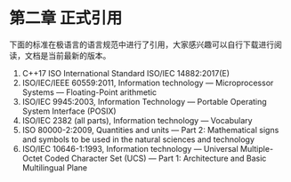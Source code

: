 # 第二章 正式引用

下面的标准在极语言的语言规范中进行了引用，大家感兴趣可以自行下载进行阅读，文档是当前最新的版本。

1. C++17 ISO International Standard ISO/IEC 14882:2017(E)
2. ISO/IEC/IEEE 60559:2011, Information technology — Microprocessor Systems — Floating-Point arithmetic
3. ISO/IEC 9945:2003, Information Technology — Portable Operating System Interface (POSIX)
4. ISO/IEC 2382 (all parts), Information technology — Vocabulary
5. ISO 80000-2:2009, Quantities and units — Part 2: Mathematical signs and symbols to be used in the natural sciences and technology
6. ISO/IEC 10646-1:1993, Information technology — Universal Multiple-Octet Coded Character Set (UCS) — Part 1: Architecture and Basic Multilingual Plane
